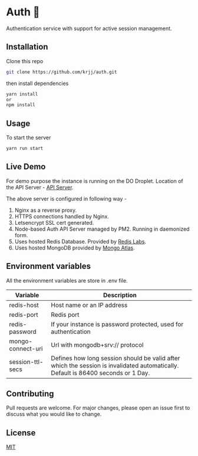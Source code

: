 # Auth :closed_lock_with_key:

Authentication service with support for active session management.



## Installation

Clone this repo

```bash
git clone https://github.com/krjj/auth.git
```

then install dependencies

```bash
yarn install 
or
npm install
```


## Usage

To start the server

```bash
yarn run start
```

## Live Demo

For demo purpose the instance is running on the DO Droplet.
Location of the API Server - [API Server](https://api.kshitij-jamdade.ml).

The above server is configured in following way - 
1. Nginx as a reverse proxy.
2. HTTPS connections handled by Nginx.
3. Letsencrypt SSL cert generated.
4. Node-based Auth API Server managed by PM2. Running in daemonized form.
5. Uses hosted Redis Database. Provided by [Redis Labs](https://redislabs.com/).
6. Uses hosted MongoDB provided by [Mongo Atlas](https://www.mongodb.com/cloud/atlas).



## Environment variables

All the environment variables are store in .env file.

| Variable  | Description |
| ------------- | ------------- |
| redis-host  | Host name or an IP address  |
| redis-port  | Redis port  |
| redis-password  | If your instance is password protected, used for authentication   |
| mongo-connect-uri  | Url with mongodb+srv:// protocol  |
| session-ttl-secs | Defines how long session should be valid after which the session is invalidated automatically. Default is 86400 seconds or 1 Day.  |

## Contributing
Pull requests are welcome. For major changes, please open an issue first to discuss what you would like to change.

## License
[MIT](https://choosealicense.com/licenses/mit/)
